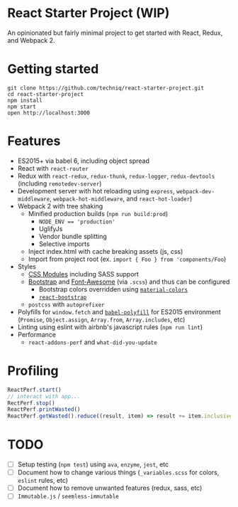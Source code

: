 # React Starter Project (WIP)
An opinionated but fairly minimal project to get started with React, Redux, and Webpack 2.

# Getting started
```
git clone https://github.com/techniq/react-starter-project.git
cd react-starter-project
npm install
npm start
open http://localhost:3000
```

# Features
- ES2015+ via babel 6, including object spread
- React with `react-router`
- Redux with `react-redux`, `redux-thunk`, `redux-logger`, `redux-devtools` (including `remotedev-server`)
- Development server with hot reloading using `express`, `webpack-dev-middleware`, `webpack-hot-middleware`, and `react-hot-loader`)
- Webpack 2 with tree shaking
  - Minified production builds (`npm run build:prod`)
    - `NODE_ENV == 'production'`
    - UglifyJs
    - Vendor bundle splitting
    - Selective imports
  - Inject index.html with cache breaking assets (js, css)
  - Import from project root (ex. `import { Foo } from 'components/Foo`)
- Styles
  - [CSS Modules](https://github.com/css-modules/css-modules) including SASS support
  - [Bootstrap](http://getbootstrap.com/) and [Font-Awesome](http://fontawesome.io/) (via `.scss`) and thus can be configured
    - Bootstrap colors overridden using [`material-colors`](https://github.com/shuhei/material-colors)
    - [`react-bootstrap`](https://github.com/react-bootstrap/react-bootstrap)
  - `postcss` with `autoprefixer`
- Polyfills for `window.fetch` and [`babel-polyfill`](https://babeljs.io/docs/usage/polyfill/) for ES2015 environment (`Promise`, `Object.assign`, `Array.from`, `Array.includes`, etc)
- Linting using eslint with airbnb's javascript rules (`npm run lint`)
- Performance
  - `react-addons-perf` and `what-did-you-update`

# Profiling
```js
ReactPerf.start()
// interact with app...
RectPerf.stop()
ReactPerf.printWasted()
ReactPerf.getWasted().reduce((result, item) => result += item.inclusiveRenderDuration, 0)
```

# TODO
- [ ] Setup testing (`npm test`) using `ava`, `enzyme`, `jest`, etc
- [ ] Document how to change various things (`_variables.scss` for colors, `eslint` rules, etc)
- [ ] Document how to remove unwanted features (redux, sass, etc)
- [ ] `Immutable.js` / `seemless-immutable`